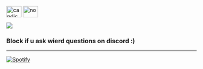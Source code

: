 <p align="left">
<a href="https://bit.ly/3h1atsy" target="blank"><img align="center" src="https://raw.githubusercontent.com/rahuldkjain/github-profile-readme-generator/master/src/images/icons/Social/instagram.svg" alt="candice" height="30" width="40" /></a>
<a href="https://bit.ly/3h1atsy" target="blank"><img align="center" src="https://raw.githubusercontent.com/rahuldkjain/github-profile-readme-generator/master/src/images/icons/Social/discord.svg" alt="no" height="30" width="40" /></a>
</p>

<a href="https://github.com/adi170-alt">
  <img align="center" src="https://discord.c99.nl/widget/theme-3/417214713886277632.png" /> 
</a>

### Block if u ask wierd questions on discord :)

-----------------------------------
[![Spotify](https://novatorem-brown-seven.vercel.app/api/spotify)](https://open.spotify.com/user/adrianlol2017)

